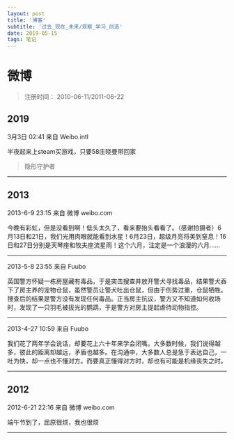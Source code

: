 ```yaml
---
layout: post
title: '博客'
subtitle: '过去_现在_未来/观察_学习_创造'
date: 2019-05-15
tags: 笔记
---
```


# 微博

> 注册时间： 2010-06-11/2011-06-22

## 2019

3月3日 02:41 来自 Weibo.intl

半夜起来上steam买游戏，只要58庄晓曼带回家 

> 隐形守护者

---

## 2013 

2013-6-9 23:15 来自 微博 weibo.com

今晚有彩虹，但是没看到啊！低头太久了，看来要抬头看看了。（感谢拍摄者）6月13日和21日，我们光用肉眼就能看到水星！6月23日，超级月亮将美到窒息！16日和27日分别是天琴座和牧夫座流星雨！这个六月，注定是一个浪漫的六月…… ​​​​ 

---

2013-5-8 23:55 来自 Fuubo

英国警方怀疑一栋房屋藏有毒品，于是突击搜查并放开警犬寻找毒品，结果警犬吞下了房主养的宠物仓鼠，虽然警员让警犬吐出仓鼠，但由于伤势过重，仓鼠牺牲。搜查后的结果是警方没有发现任何毒品。正当房主抗议，警方又不知道如何收场时，发现了一只羽毛被拔光的鹦鹉，于是警方对房主提起虐待动物指控。

---

2013-4-27 10:59 来自 Fuubo

我们花了两年学会说话，却要花上六十年来学会闭嘴。大多数时候，我们说得越多，彼此的距离却越远，矛盾也越多。在沟通中，大多数人总是急于表达自己，一吐为快，却一点也不懂对方。而要真正懂得对方时，却也有可能是机缘丧失之时。

---

## 2012

2012-6-21 22:16 来自 微博 weibo.com

端午节到了，屈原很烦，我也很烦

---